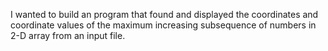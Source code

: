 
I wanted to build an program that found and displayed the coordinates and coordinate values of the maximum 
increasing subsequence of numbers in 2-D array from an input file. 
